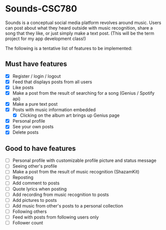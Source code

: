 # Sounds-CSC780
Sounds is a conceptual social media platform revolves around music. Users can post about what they heard outside with music recognition, share a song that they like, or just simply make a text post. (This will be the term project for my app development class!)

The following is a tentative list of features to be implemented:

## Must have features
- [x] Register / login / logout
- [x] Feed that displays posts from all users
- [x] Like posts
- [x] Make a post from the result of searching for a song (Genius / Spotify api)
- [x] Make a pure text post
- [x] Posts with music information embedded
    - [x] Clicking on the album art brings up Genius page
- [x] Personal profile
- [x] See your own posts
- [x] Delete posts

## Good to have features
- [ ] Personal profile with customizable profile picture and status message
- [ ] Seeing other's profile
- [ ] Make a post from the result of music recognition (ShazamKit)
- [ ] Reposting
- [ ] Add comment to posts
- [ ] Quote lyrics when posting
- [ ] Add recording from music recognition to posts
- [ ] Add pictures to posts
- [ ] Add music from other's posts to a personal collection
- [ ] Following others
- [ ] Feed with posts from following users only
- [ ] Follower count
